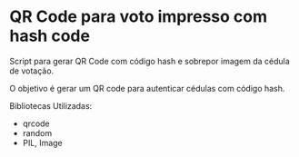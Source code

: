 # QR Code para voto impresso com hash code

Script para gerar QR Code com código hash e sobrepor imagem da cédula de votação.

O objetivo é gerar um QR code para autenticar cédulas com código hash.

Bibliotecas Utilizadas:

* qrcode
* random
* PIL, Image 

